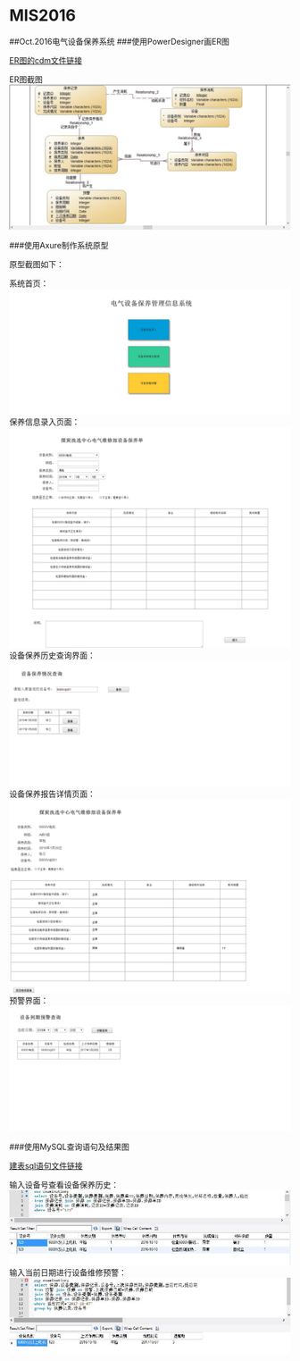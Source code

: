 # MIS2016
##Oct.2016电气设备保养系统
###使用PowerDesigner画ER图

[ER图的cdm文件链接](/oct-CMD/电气设备保养CDM.cdm)

ER图截图
![Alt text](/oct-CMD/CDM截图.jpg)

###使用Axure制作系统原型

原型截图如下：

系统首页：
![Alt text](/oct-prototype/界面截图/Home.png)
保养信息录入页面：
![Alt text](/oct-prototype/界面截图/input.png)
设备保养历史查询界面：
![Alt text](/oct-prototype/界面截图/history.png)
设备保养报告详情页面：
![Alt text](/oct-prototype/界面截图/report.png)
预警界面：
![Alt text](/oct-prototype/界面截图/warning.png)

###使用MySQL查询语句及结果图

[建表sql语句文件链接](/oct-database/电气设备保养.sql)

输入设备号查看设备保养历史：
![Alt text](/oct-database/设备号查询结果.jpg)
输入当前日期进行设备维修预警：
![Alt text](/oct-database/预警查询结果.jpg)
